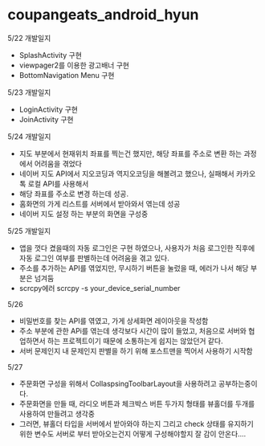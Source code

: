 # coupangeats_android_hyun
5/22 개발일지
 - SplashActivity 구현
 - viewpager2를 이용한 광고배너 구현
 - BottomNavigation Menu 구현

5/23 개발일지
 - LoginActivity 구현
 - JoinActivity 구현

5/24 개발일지
 - 지도 부분에서 현재위치 좌표를 찍는건 했지만, 해당 좌표를 주소로 변환 하는 과정에서 어려움을 겪었다
 - 네이버 지도 API에서 지오코딩과 역지오코딩을 해볼려고 했으나, 실패해서 카카오톡 로컬 API를 사용해서 
 - 해당 좌표를 주소로 변경 하는데 성공.
 - 홈화면의 가게 리스트를 서버에서 받아와서 엮는데 성공
 - 네이버 지도 설정 하는 부분의 화면을 구성중 

5/25 개발일지
 - 앱을 껏다 켰을때의 자동 로그인은 구현 하였으나, 사용자가 처음 로그인한 직후에 자동 로그인 여부를 판별하는데 어려움을 겪고 있다.
 - 주소를 추가하는 API를 엮었지만, 무시하기 버튼을 눌렀을 때, 에러가 나서 해당 부분은 넘겨둠
 - scrcpy에러 scrcpy -s your_device_serial_number

5/26 
 - 비밀번호를 찾는 API를 엮였고, 가게 상세화면 레이아웃을 작성함
 - 주소 부분에 관한 APi를 엮는데 생각보다 시간이 많이 들었고, 처음으로 서버와 협업하면서 하는 프로젝트이기 때문에 소통하는게 쉽지는 않았던거 같다.
 - 서버 문제인지 내 문제인지 판별을 하기 위해 포스트맨을 찍어서 사용하기 시작함

5/27 
 - 주문화면 구성을 위해서 CollaspsingToolbarLayout을 사용하려고 공부하는중이다.
 - 주문화면을 만들 때, 라디오 버튼과 체크박스 버튼 두가지 형태를 뷰홀더를 두개를 사용하여 만들려고 생각중
 - 그러면, 뷰홀더 타입을 서버에서 받아와야 하는지 그리고 check 상태를 유지하기 위한 변수도 서버로 부터 받아오는건지 어떻게 구성해야할지 잘 감이 안온다....
